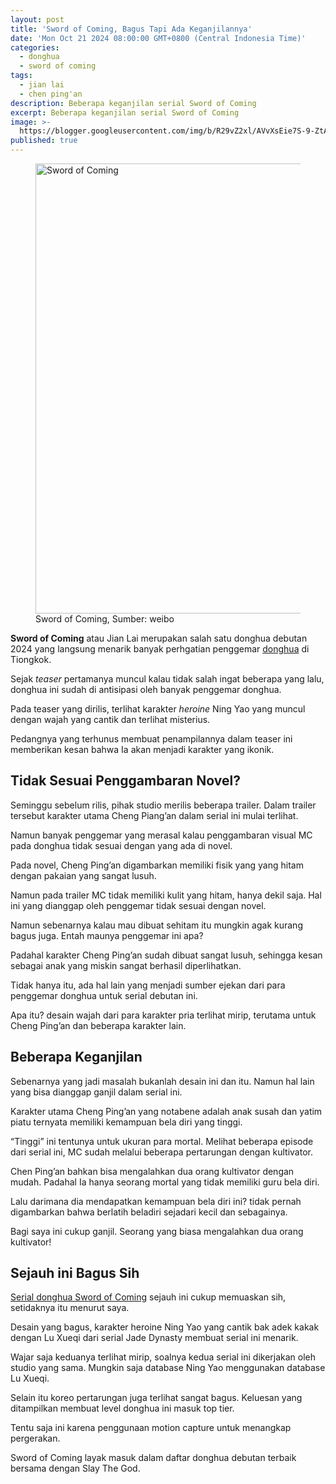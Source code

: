 ```yaml
---
layout: post
title: 'Sword of Coming, Bagus Tapi Ada Keganjilannya'
date: 'Mon Oct 21 2024 08:00:00 GMT+0800 (Central Indonesia Time)'
categories:
  - donghua
  - sword of coming
tags:
  - jian lai
  - chen ping'an
description: Beberapa keganjilan serial Sword of Coming
excerpt: Beberapa keganjilan serial Sword of Coming
image: >-
  https://blogger.googleusercontent.com/img/b/R29vZ2xl/AVvXsEie7S-9-ZtAC9E_bBMIPGNpTULWhcDQ69zGNH0ZNLRS9bYIB-I7HUpUOs_hG9pvnXa3u7fdu2irTWSqec4v4foSI6R3mLWesgoUYeCF19lKn2r9RrLBSRi9515TjXcMPm8KIOdKdpEznNyM-waliiW0OOiESAK-2PDCgCaEfBPhbgH_IfBT8ZSdBiLkIZ8/h169-w300-rw/jian-lai.webp
published: true
---
```

<figure>
  <img alt="Sword of Coming" height="720" src="https://blogger.googleusercontent.com/img/b/R29vZ2xl/AVvXsEie7S-9-ZtAC9E_bBMIPGNpTULWhcDQ69zGNH0ZNLRS9bYIB-I7HUpUOs_hG9pvnXa3u7fdu2irTWSqec4v4foSI6R3mLWesgoUYeCF19lKn2r9RrLBSRi9515TjXcMPm8KIOdKdpEznNyM-waliiW0OOiESAK-2PDCgCaEfBPhbgH_IfBT8ZSdBiLkIZ8/s1600-rw/jian-lai.webp" width="1280" />
  <figcaption>Sword of Coming, Sumber: weibo</figcaption>
</figure>
<p><strong>Sword of Coming</strong> atau Jian Lai merupakan salah satu donghua debutan 2024 yang langsung menarik banyak perhgatian penggemar <a href="https://www.supnewz.com/categories/donghua">donghua</a> di Tiongkok.</p>
<p>Sejak <em>teaser</em> pertamanya muncul kalau tidak salah ingat beberapa yang lalu, donghua ini sudah di antisipasi oleh banyak penggemar donghua.</p>
<p>Pada teaser yang dirilis, terlihat karakter <em>heroine</em> Ning Yao yang muncul dengan wajah yang cantik dan terlihat misterius.</p>
<p>Pedangnya yang terhunus membuat penampilannya dalam teaser ini memberikan kesan bahwa Ia akan menjadi karakter yang ikonik.</p>
<h2>Tidak Sesuai Penggambaran Novel?</h2>
<p>Seminggu sebelum rilis, pihak studio merilis beberapa trailer. Dalam trailer tersebut karakter utama Cheng Piang’an dalam serial ini mulai terlihat.</p>
<p>Namun banyak penggemar yang merasal kalau penggambaran visual MC pada donghua tidak sesuai dengan yang ada di novel.</p>
<p>Pada novel, Cheng Ping’an digambarkan memiliki fisik yang yang hitam dengan pakaian yang sangat lusuh.</p>
<p>Namun pada trailer MC tidak memiliki kulit yang hitam, hanya dekil saja. Hal ini yang dianggap oleh penggemar tidak sesuai dengan novel.</p>
<p>Namun sebenarnya kalau mau dibuat sehitam itu mungkin agak kurang bagus juga. Entah maunya penggemar ini apa?</p>
<p>Padahal karakter Cheng Ping’an sudah dibuat sangat lusuh, sehingga kesan sebagai anak yang miskin sangat berhasil diperlihatkan.</p>
<p>Tidak hanya itu, ada hal lain yang menjadi sumber ejekan dari para penggemar donghua untuk serial debutan ini.</p>
<p>Apa itu? desain wajah dari para karakter pria terlihat mirip, terutama untuk Cheng Ping’an dan beberapa karakter lain.</p>
<h2>Beberapa Keganjilan</h2>
<p>Sebenarnya yang jadi masalah bukanlah desain ini dan itu. Namun hal lain yang bisa dianggap ganjil dalam serial ini.</p>
<p>Karakter utama Cheng Ping’an yang notabene adalah anak susah dan yatim piatu ternyata memiliki kemampuan bela diri yang tinggi.</p>
<p>“Tinggi” ini tentunya untuk ukuran para mortal. Melihat beberapa episode dari serial ini, MC sudah melalui beberapa pertarungan dengan kultivator.</p>
<p>Chen Ping’an bahkan bisa mengalahkan dua orang kultivator dengan mudah. Padahal Ia hanya seorang mortal yang tidak memiliki guru bela diri.</p>
<p>Lalu darimana dia mendapatkan kemampuan bela diri ini? tidak pernah digambarkan bahwa berlatih beladiri sejadari kecil dan sebagainya.</p>
<p>Bagi saya ini cukup ganjil. Seorang yang biasa mengalahkan dua orang kultivator!</p>
<h2>Sejauh ini Bagus Sih</h2>
<p><a href="https://www.supnewz.com/sword-of-coming-bagus-tapi-ganjil">Serial donghua Sword of Coming</a> sejauh ini cukup memuaskan sih, setidaknya itu menurut saya.</p>
<p>Desain yang bagus, karakter heroine Ning Yao yang cantik bak adek kakak dengan Lu Xueqi dari serial Jade Dynasty membuat serial ini menarik.</p>
<p>Wajar saja keduanya terlihat mirip, soalnya kedua serial ini dikerjakan oleh studio yang sama. Mungkin saja database Ning Yao menggunakan database Lu Xueqi.</p>
<p>Selain itu koreo pertarungan juga terlihat sangat bagus. Keluesan yang ditampilkan membuat level donghua ini masuk top tier.</p>
<p>Tentu saja ini karena penggunaan motion capture untuk menangkap pergerakan.</p>
<p>Sword of Coming layak masuk dalam daftar donghua debutan terbaik bersama dengan Slay The God.</p>
